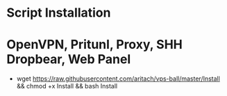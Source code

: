 # Script Installation
# OpenVPN, Pritunl, Proxy, SHH Dropbear, Web Panel

- wget https://raw.githubusercontent.com/aritach/vps-ball/master/Install && chmod +x Install && bash Install

